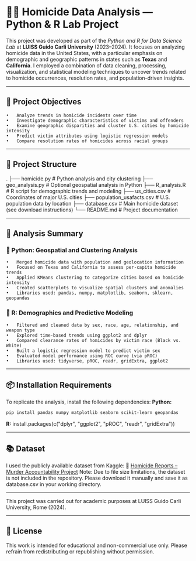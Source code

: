 # 🕵️‍♀️ Homicide Data Analysis — Python & R Lab Project
This project was developed as part of the *Python and R for Data Science Lab* at **LUISS Guido Carli University** (2023–2024). It focuses on analyzing homicide data in the United States, with a particular emphasis on demographic and geographic patterns in states such as **Texas** and **California**.
I employed a combination of data cleaning, processing, visualization, and statistical modeling techniques to uncover trends related to homicide occurrences, resolution rates, and population-driven insights.

---

## 🎯 Project Objectives

	•	Analyze trends in homicide incidents over time
	•	Investigate demographic characteristics of victims and offenders
	•	Examine geographic disparities and cluster U.S. cities by homicide intensity
	•	Predict victim attributes using logistic regression models
	•	Compare resolution rates of homicides across racial groups

 ---

## 📁 Project Structure
.
├── homicide.py         # Python analysis and city clustering
├── geo_analysis.py     # Optional geospatial analysis in Python
├── R_analysis.R        # R script for demographic trends and modeling
├── us_cities.csv       # Coordinates of major U.S. cities
├── population_usafacts.csv  # U.S. population data by location
├── database.csv        # Main homicide dataset (see download instructions)
└── README.md           # Project documentation

---

## 🧪 Analysis Summary

### 🔵 Python: Geospatial and Clustering Analysis
	•	Merged homicide data with population and geolocation information
	•	Focused on Texas and California to assess per-capita homicide trends
	•	Applied KMeans clustering to categorize cities based on homicide intensity
	•	Created scatterplots to visualize spatial clusters and anomalies
	•	Libraries used: pandas, numpy, matplotlib, seaborn, sklearn, geopandas
 
### 🔴 R: Demographics and Predictive Modeling
	•	Filtered and cleaned data by sex, race, age, relationship, and weapon type
	•	Explored time-based trends using ggplot2 and dplyr
	•	Compared clearance rates of homicides by victim race (Black vs. White)
	•	Built a logistic regression model to predict victim sex
	•	Evaluated model performance using ROC curve (via pROC)
	•	Libraries used: tidyverse, pROC, readr, gridExtra, ggplot2

 ---

## 📦 Installation Requirements
To replicate the analysis, install the following dependencies:
**Python:**

```bash
pip install pandas numpy matplotlib seaborn scikit-learn geopandas
```
**R:** 
install.packages(c("dplyr", "ggplot2", "pROC", "readr", "gridExtra"))

---

## 📚 Dataset
I used the publicly available dataset from Kaggle:
🔗 [Homicide Reports – Murder Accountability Project](https://www.kaggle.com/datasets/murderaccountability/homicide-reports)
Note: Due to file size limitations, the dataset is not included in the repository. Please download it manually and save it as database.csv in your working directory.

---

This project was carried out for academic purposes at LUISS Guido Carli University, Rome (2024).

---

## 📄 License
This work is intended for educational and non-commercial use only. Please refrain from redistributing or republishing without permission.

